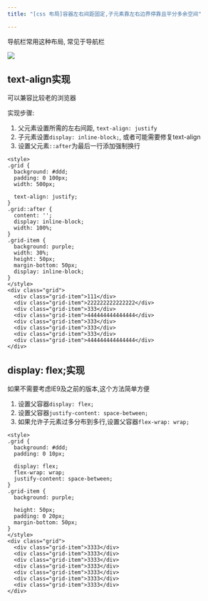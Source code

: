 ```yaml
---
title: "[css 布局]容器左右间距固定,子元素靠左右边界停靠且平分多余空间"

---
```


导航栏常用这种布局, 常见于导航栏

![][1]

## text-align实现

可以兼容比较老的浏览器


实现步骤:

1. 父元素设置所需的左右间距, `text-align: justify`
2. 子元素设置`display: inline-block;`, 或者可能需要修复text-align
3. 设置父元素`::after`为最后一行添加强制换行

```
<style>
.grid {
  background: #ddd;
  padding: 0 100px;
  width: 500px;

  text-align: justify;
}
.grid::after {
  content: '';
  display: inline-block;
  width: 100%;
}
.grid-item {
  background: purple;
  width: 30%;
  height: 50px;
  margin-bottom: 50px;
  display: inline-block;
}
</style>
<div class="grid">
  <div class="grid-item">111</div>
  <div class="grid-item">222222222222222</div>
  <div class="grid-item">333</div>
  <div class="grid-item">444444444444444</div>
  <div class="grid-item">333</div>
  <div class="grid-item">333</div>
  <div class="grid-item">333</div>
  <div class="grid-item">444444444444444</div>
</div>
```

## display: flex;实现

如果不需要考虑IE9及之前的版本,这个方法简单方便

1. 设置父容器`display: flex;`
2. 设置父容器`justify-content: space-between;`
3. 如果允许子元素过多分布到多行,设置父容器`flex-wrap: wrap;`

```
<style>
.grid {
  background: #ddd;
  padding: 0 10px;

  display: flex;
  flex-wrap: wrap;
  justify-content: space-between;
}
.grid-item {
  background: purple;

  height: 50px;
  padding: 0 20px;
  margin-bottom: 50px;
}
</style>
<div class="grid">
  <div class="grid-item">3333</div>
  <div class="grid-item">3333</div>
  <div class="grid-item">3333</div>
  <div class="grid-item">3333</div>
  <div class="grid-item">3333</div>
  <div class="grid-item">3333</div>
  <div class="grid-item">3333</div>
</div>
```


[1]: https://cloud.githubusercontent.com/assets/5894015/9219427/6b394108-410d-11e5-8798-bdc32741c9a4.png
